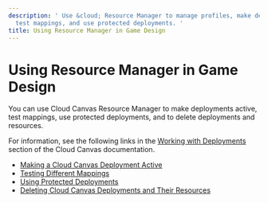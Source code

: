 ```yaml
---
description: ' Use &cloud; Resource Manager to manage profiles, make deployments active,
  test mappings, and use protected deployments. '
title: Using Resource Manager in Game Design
---
```

# Using Resource Manager in Game Design<a name="cloud-canvas-gpg-rm"></a>

You can use Cloud Canvas Resource Manager to make deployments active, test mappings, use protected deployments, and to delete deployments and resources\.

For information, see the following links in the [Working with Deployments](/docs/userguide/gems/cloud-canvas/ui-rm-deployments.md) section of the Cloud Canvas documentation\.
+ [Making a Cloud Canvas Deployment Active](/docs/userguide/gems/cloud-canvas/ui-select-deployment.md)
+ [Testing Different Mappings](/docs/userguide/gems/cloud-canvas/testing-different-mappings.md)
+ [Using Protected Deployments ](/docs/userguide/gems/cloud-canvas/protected-deployments.md)
+ [Deleting Cloud Canvas Deployments and Their Resources](/docs/userguide/gems/cloud-canvas/how-to-delete-deployments.md)
